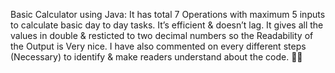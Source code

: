 Basic Calculator using Java: It has total 7 Operations with maximum 5 inputs to calculate basic day to day tasks.
It’s efficient & doesn’t lag. It gives all the values in double & resticted to two decimal numbers so the Readability of the Output is Very nice.
I have also commented on every different steps (Necessary) to identify & make readers understand about the code.
🧑‍💻
